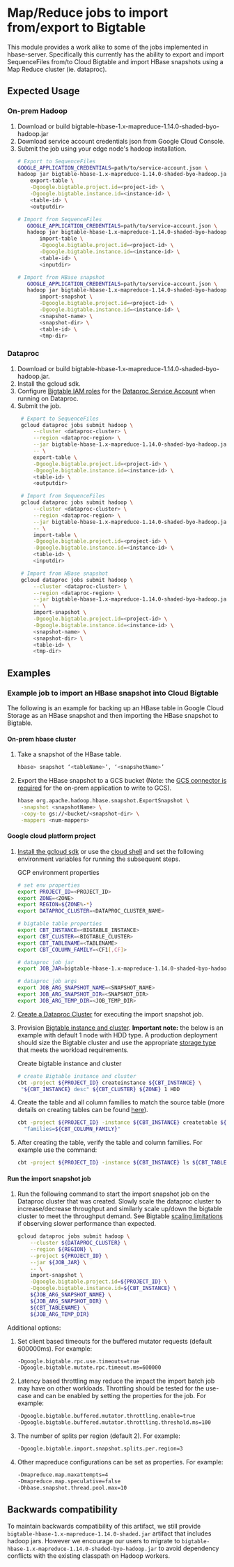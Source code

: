 # Map/Reduce jobs to import from/export to Bigtable

This module provides a work alike to some of the jobs implemented in hbase-server.
Specifically this currently has the ability to export and import SequenceFiles
from/to Cloud Bigtable and import HBase snapshots using a Map Reduce cluster (ie. dataproc).

## Expected Usage 

[//]: # ({x-version-update-start:bigtable-hbase-1x-parent:released})
### On-prem Hadoop

1. Download or build bigtable-hbase-1.x-mapreduce-1.14.0-shaded-byo-hadoop.jar
2. Download service account credentials json from Google Cloud Console.
3. Submit the job using your edge node's hadoop installation. 
   ```bash
   # Export to SequenceFiles
   GOOGLE_APPLICATION_CREDENTIALS=path/to/service-account.json \
   hadoop jar bigtable-hbase-1.x-mapreduce-1.14.0-shaded-byo-hadoop.jar \
       export-table \
       -Dgoogle.bigtable.project.id=<project-id> \
       -Dgoogle.bigtable.instance.id=<instance-id> \
       <table-id> \
       <outputdir>
   
   # Import from SequenceFiles
      GOOGLE_APPLICATION_CREDENTIALS=path/to/service-account.json \
      hadoop jar bigtable-hbase-1.x-mapreduce-1.14.0-shaded-byo-hadoop.jar \
          import-table \
          -Dgoogle.bigtable.project.id=<project-id> \
          -Dgoogle.bigtable.instance.id=<instance-id> \
          <table-id> \
          <inputdir>
   
   # Import from HBase snapshot
      GOOGLE_APPLICATION_CREDENTIALS=path/to/service-account.json \
      hadoop jar bigtable-hbase-1.x-mapreduce-1.14.0-shaded-byo-hadoop.jar \
          import-snapshot \
          -Dgoogle.bigtable.project.id=<project-id> \
          -Dgoogle.bigtable.instance.id=<instance-id> \
          <snapshot-name> \
          <snapshot-dir> \
          <table-id> \
          <tmp-dir>
   ```


### Dataproc

1. Download or build bigtable-hbase-1.x-mapreduce-1.14.0-shaded-byo-hadoop.jar.
2. Install the gcloud sdk.
3. Configure [Bigtable IAM roles](https://cloud.google.com/bigtable/docs/access-control#roles) 
    for the [Dataproc Service Account](https://cloud.google.com/dataproc/docs/concepts/configuring-clusters/service-accounts#what_are_service_accounts) 
    when running on Dataproc.
4. Submit the job. 
   ```bash
    # Export to SequenceFiles
    gcloud dataproc jobs submit hadoop \
        --cluster <dataproc-cluster> \
        --region <dataproc-region> \
        --jar bigtable-hbase-1.x-mapreduce-1.14.0-shaded-byo-hadoop.jar \
        -- \
        export-table \
        -Dgoogle.bigtable.project.id=<project-id> \
        -Dgoogle.bigtable.instance.id=<instance-id> \
        <table-id> \
        <outputdir>
   
    # Import from SequenceFiles
    gcloud dataproc jobs submit hadoop \
        --cluster <dataproc-cluster> \
        --region <dataproc-region> \
        --jar bigtable-hbase-1.x-mapreduce-1.14.0-shaded-byo-hadoop.jar \
        -- \
        import-table \
        -Dgoogle.bigtable.project.id=<project-id> \
        -Dgoogle.bigtable.instance.id=<instance-id> \
        <table-id> \
        <inputdir>
   
    # Import from HBase snapshot
    gcloud dataproc jobs submit hadoop \
        --cluster <dataproc-cluster> \
        --region <dataproc-region> \
        --jar bigtable-hbase-1.x-mapreduce-1.14.0-shaded-byo-hadoop.jar \
        -- \
        import-snapshot \
        -Dgoogle.bigtable.project.id=<project-id> \
        -Dgoogle.bigtable.instance.id=<instance-id> \
        <snapshot-name> \
        <snapshot-dir> \
        <table-id> \
        <tmp-dir>   
   ```

## Examples
### Example job to import an HBase snapshot into Cloud Bigtable

The following is an example for backing up an HBase table in Google Cloud Storage 
as an HBase snapshot and then importing the HBase snapshot to Bigtable.

#### On-prem hbase cluster
1. Take a snapshot of the HBase table.
    ```bash
    hbase> snapshot ‘<tableName>’, ‘<snapshotName>’
    ```
   
2. Export the HBase snapshot to a GCS bucket (Note: the [GCS connector is required](https://cloud.google.com/dataproc/docs/concepts/connectors/install-storage-connector)
for the on-prem application to write to GCS).
    ```bash
    hbase org.apache.hadoop.hbase.snapshot.ExportSnapshot \
     -snapshot <snapshotName> \
     -copy-to gs://<bucket/<snapshot-dir> \
     -mappers <num-mappers>
    ```

#### Google cloud platform project

1. [Install the gcloud sdk](https://cloud.google.com/sdk/docs/install) or use the [cloud shell](https://cloud.google.com/shell/docs/running-gcloud-commands) and set the following 
environment variables for running the subsequent steps.

    GCP environment properties 
    ```bash
    # set env properties
    export PROJECT_ID=<PROJECT_ID>
    export ZONE=<ZONE>
    export REGION=${ZONE%-*}
    export DATAPROC_CLUSTER=<DATAPROC_CLUSTER_NAME>
    
    # bigtable table properties
    export CBT_INSTANCE=<BIGTABLE_INSTANCE>
    export CBT_CLUSTER=<BIGTABLE_CLUSTER>
    export CBT_TABLENAME=<TABLENAME>
    export CBT_COLUMN_FAMILY=<CF1[,CF]>
    
    # dataproc job jar
    export JOB_JAR=bigtable-hbase-1.x-mapreduce-1.14.0-shaded-byo-hadoop.jar
    
    # dataproc job args
    export JOB_ARG_SNAPSHOT_NAME=<SNAPSHOT_NAME>
    export JOB_ARG_SNAPSHOT_DIR=<SNAPSHOT_DIR>
    export JOB_ARG_TEMP_DIR=<JOB_TEMP_DIR>
    ```

2. [Create a Dataproc Cluster](https://cloud.google.com/dataproc/docs/guides/create-cluster) for executing the import snapshot job.

3. Provision [Bigtable instance and cluster](https://cloud.google.com/bigtable/docs/instances-clusters-nodes). **Important note:** the below is an example with
default 1 node with HDD type. A production deployment should size the Bigtable
cluster and use the appropriate [storage type](https://cloud.google.com/bigtable/docs/choosing-ssd-hdd) that meets the workload requirements.

    Create bigtable instance and cluster

    ```bash
    # create Bigtable instance and cluster
    cbt -project ${PROJECT_ID} createinstance ${CBT_INSTANCE} \
     "${CBT_INSTANCE} desc" ${CBT_CLUSTER} ${ZONE} 1 HDD 
    ```

4. Create the table and all column families to match the source table (more 
details on creating tables can be found [here](https://cloud.google.com/bigtable/docs/cbt-reference#create_a_table)).

    ```bash
    cbt -project ${PROJECT_ID} -instance ${CBT_INSTANCE} createtable ${CBT_TABLENAME} \
      "families=${CBT_COLUMN_FAMILY}"
    ```

5. After creating the table, verify the table and column families. For example use
the command:

    ```bash
    cbt -project ${PROJECT_ID} -instance ${CBT_INSTANCE} ls ${CBT_TABLENAME}
    ```

#### Run the import snapshot job

1. Run the following command to start the import snapshot job on the Dataproc cluster
that was created. Slowly scale the dataproc cluster to increase/decrease throughput 
and similarly scale up/down the bigtable cluster to meet the throughput demand. See 
Bigtable [scaling limitations](https://cloud.google.com/bigtable/docs/scaling#limitations) if observing slower performance than expected.

    ```bash
    gcloud dataproc jobs submit hadoop \
        --cluster ${DATAPROC_CLUSTER} \
        --region ${REGION} \
        --project ${PROJECT_ID} \
        --jar ${JOB_JAR} \
        -- \
        import-snapshot \
        -Dgoogle.bigtable.project.id=${PROJECT_ID} \
        -Dgoogle.bigtable.instance.id=${CBT_INSTANCE} \
        ${JOB_ARG_SNAPSHOT_NAME} \
        ${JOB_ARG_SNAPSHOT_DIR} \
        ${CBT_TABLENAME} \
        ${JOB_ARG_TEMP_DIR}
    ```

Additional options: 

1. Set client based timeouts for the buffered mutator requests (default 600000ms).
For example:

    ```bash
    -Dgoogle.bigtable.rpc.use.timeouts=true
    -Dgoogle.bigtable.mutate.rpc.timeout.ms=600000
    ```

2. Latency based throttling may reduce the impact the import batch job may have on 
other workloads. Throttling should be tested for the use-case and can be enabled by 
setting the properties for the job. For example:

    ```bash
    -Dgoogle.bigtable.buffered.mutator.throttling.enable=true
    -Dgoogle.bigtable.buffered.mutator.throttling.threshold.ms=100
    ```

3. The number of splits per region (default 2). For example:

    ```bash
    -Dgoogle.bigtable.import.snapshot.splits.per.region=3
    ```

4. Other mapreduce configurations can be set as properties. For example:

    ```bash
    -Dmapreduce.map.maxattempts=4
    -Dmapreduce.map.speculative=false
    -Dhbase.snapshot.thread.pool.max=10
    ```

## Backwards compatibility

To maintain backwards compatibility of this artifact, we still provide
`bigtable-hbase-1.x-mapreduce-1.14.0-shaded.jar` artifact that includes
hadoop jars. However we encourage our users to migrate to 
`bigtable-hbase-1.x-mapreduce-1.14.0-shaded-byo-hadoop.jar` to avoid dependency
conflicts with the existing classpath on Hadoop workers.

[//]: # ({x-version-update-end})
